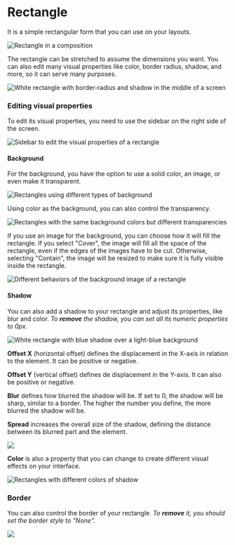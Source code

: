 # Rectangle

It is a simple rectangular form that you can use on your layouts.

![Rectangle in a composition](../../../.gitbook/assets/rectangle.png)

The rectangle can be stretched to assume the dimensions you want. You can also edit many visual properties like color, border radius, shadow, and more, so it can serve many purposes.

![White rectangle with border-radius and shadow in the middle of a screen](../../../.gitbook/assets/rectangle2.png)

### Editing visual properties

To edit its visual properties, you need to use the sidebar on the right side of the screen.

![Sidebar to edit the visual properties of a rectangle](../../../.gitbook/assets/rectangle3.png)

#### Background

For the background, you have the option to use a solid color, an image, or even make it transparent.

![Rectangles using different types of background](../../../.gitbook/assets/rectangle4.png)

Using color as the background, you can also control the transparency.

![Rectangles with the same background colors but different transparencies](../../../.gitbook/assets/rectangle5.png)

If you use an image for the background, you can choose how it will fill the rectangle. If you select "Cover", the image will fill all the space of the rectangle, even if the edges of the images have to be cut. Otherwise, selecting "Contain", the image will be resized to make sure it is fully visible inside the rectangle.

![Different behaviors of the background image of a rectangle](../../../.gitbook/assets/rectangle6.png)

#### Shadow

You can also add a shadow to your rectangle and adjust its properties, like blur and color. _To **remove** the shadow, you can set all its numeric properties to 0px._

![White rectangle with blue shadow over a light-blue background](../../../.gitbook/assets/rectangle7.png)

**Offset X** \(horizontal offset\) defines the displacement in the X-axis in relation to the element. It can be positive or negative.

**Offset Y** \(vertical offset\) defines de displacement in the Y-axis. It can also be positive or negative.

**Blur** defines how blurred the shadow will be. If set to 0, the shadow will be sharp, similar to a border. The higher the number you define, the more blurred the shadow will be. 

**Spread** increases the overall size of the shadow, defining the distance between its blurred part and the element.

![](../../../.gitbook/assets/rectangle8%20%281%29.png)

**Color** is also a property that you can change to create different visual effects on your interface. 

![Rectangles with different colors of shadow](../../../.gitbook/assets/rectangle9.png)

### Border

You can also control the border of your rectangle. _To **remove** it, you should set the border style to "None"._

![](../../../.gitbook/assets/rectangle10.png)

